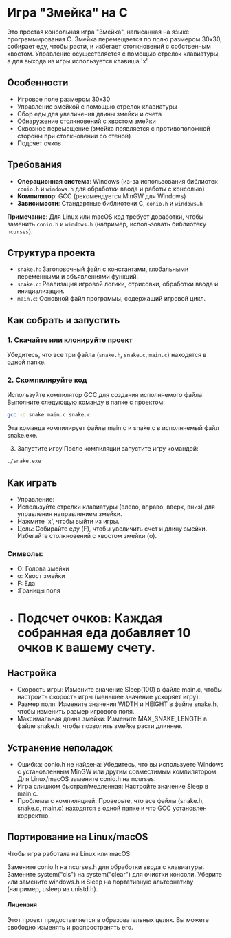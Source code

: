 # Игра "Змейка" на C

Это простая консольная игра "Змейка", написанная на языке программирования C. Змейка перемещается по полю размером 30x30, собирает еду, чтобы расти, и избегает столкновений с собственным хвостом. Управление осуществляется с помощью стрелок клавиатуры, а для выхода из игры используется клавиша 'x'.

## Особенности
- Игровое поле размером 30x30
- Управление змейкой с помощью стрелок клавиатуры
- Сбор еды для увеличения длины змейки и счета
- Обнаружение столкновений с хвостом змейки
- Сквозное перемещение (змейка появляется с противоположной стороны при столкновении со стеной)
- Подсчет очков

## Требования
- **Операционная система**: Windows (из-за использования библиотек `conio.h` и `windows.h` для обработки ввода и работы с консолью)
- **Компилятор**: GCC (рекомендуется MinGW для Windows)
- **Зависимости**: Стандартные библиотеки C, `conio.h` и `windows.h`

**Примечание**: Для Linux или macOS код требует доработки, чтобы заменить `conio.h` и `windows.h` (например, использовать библиотеку `ncurses`).

## Структура проекта
- `snake.h`: Заголовочный файл с константами, глобальными переменными и объявлениями функций.
- `snake.c`: Реализация игровой логики, отрисовки, обработки ввода и инициализации.
- `main.c`: Основной файл программы, содержащий игровой цикл.

## Как собрать и запустить

### 1. Скачайте или клонируйте проект
Убедитесь, что все три файла (`snake.h`, `snake.c`, `main.c`) находятся в одной папке.

### 2. Скомпилируйте код
Используйте компилятор GCC для создания исполняемого файла. Выполните следующую команду в папке с проектом:

```bash
gcc -o snake main.c snake.c
```

Эта команда компилирует файлы main.c и snake.c в исполняемый файл snake.exe.

3. Запустите игру
После компиляции запустите игру командой:
```bash
./snake.exe
```

## Как играть
- Управление:
- Используйте стрелки клавиатуры (влево, вправо, вверх, вниз) для управления направлением змейки.
- Нажмите 'x', чтобы выйти из игры.
- Цель: Собирайте еду (F), чтобы увеличить счет и длину змейки. Избегайте столкновений с хвостом змейки (o).
### Символы:
 - O: Голова змейки
 - o: Хвост змейки
 - F: Еда
 - :Границы поля
 - # Подсчет очков: Каждая собранная еда добавляет 10 очков к вашему счету.
## Настройка
- Скорость игры: Измените значение Sleep(100) в файле main.c, чтобы настроить скорость игры (меньшее значение ускоряет игру).
- Размер поля: Измените значения WIDTH и HEIGHT в файле snake.h, чтобы изменить размер игрового поля.
- Максимальная длина змейки: Измените MAX_SNAKE_LENGTH в файле snake.h, чтобы позволить змейке расти длиннее.
## Устранение неполадок
- Ошибка: conio.h не найдена: Убедитесь, что вы используете Windows с установленным MinGW или другим совместимым компилятором. Для Linux/macOS замените conio.h на ncurses.
- Игра слишком быстрая/медленная: Настройте значение Sleep в main.c.
- Проблемы с компиляцией: Проверьте, что все файлы (snake.h, snake.c, main.c) находятся в одной папке и что GCC установлен корректно.
## Портирование на Linux/macOS
Чтобы игра работала на Linux или macOS:

Замените conio.h на ncurses.h для обработки ввода с клавиатуры.
Замените system("cls") на system("clear") для очистки консоли.
Уберите или замените windows.h и Sleep на портативную альтернативу (например, usleep из unistd.h).
#### Лицензия
Этот проект предоставляется в образовательных целях. Вы можете свободно изменять и распространять его.